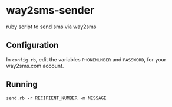 way2sms-sender
==============

ruby script to send sms via way2sms

Configuration
-------------
In `config.rb`, edit the variables `PHONENUMBER` and `PASSWORD`, for your way2sms.com account.

Running
-------
`send.rb -r RECIPIENT_NUMBER -m MESSAGE`
